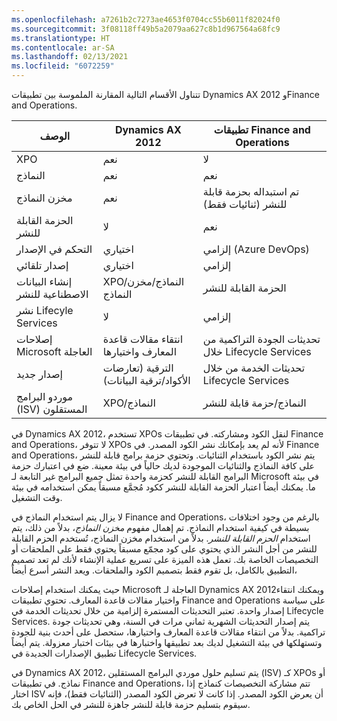 ```yaml
---
ms.openlocfilehash: a7261b2c7273ae4653f0704cc55b6011f82024f0
ms.sourcegitcommit: 3f08118ff49b5a2079aa627c8b1d967564a68fc9
ms.translationtype: HT
ms.contentlocale: ar-SA
ms.lasthandoff: 02/13/2021
ms.locfileid: "6072259"
---
```

تتناول الأقسام التالية المقارنة الملموسة بين تطبيقات Dynamics AX 2012 وFinance and Operations.  
 
|     الوصف                   |     Dynamics AX 2012                                   |     تطبيقات Finance and Operations                        |
|-----------------------------------|----------------------------------------------|---------------------------------------------------------|
|     XPO                           |     نعم                                      |     لا                                                  |
|     النماذج                        |     نعم                                      |     نعم                                                 |
|     مخزن النماذج                   |     نعم                                      |     تم استبداله بحزمة قابلة للنشر (ثنائيات فقط)    |
|     الحزمة القابلة للنشر            |     لا                                       |     نعم                                                 |
|     التحكم في الإصدار               |     اختياري                                 |     إلزامي (Azure DevOps)                                  |
|     إصدار تلقائي               |     اختياري                                 |     إلزامي                                           |
|     إنشاء البيانات الاصطناعية للنشر    |     XPO/النماذج/مخزن النماذج                   |     الحزمة القابلة للنشر                                  |
|     نشر Lifecyle Services                |     لا                                       |     إلزامي                                           |
|     إصلاحات Microsoft العاجلة            |     انتقاء مقالات قاعدة المعارف واختيارها                        |     تحديثات الجودة التراكمية من خلال Lifecycle Services                  |
|     إصدار جديد                   |     الترقية (تعارضات الأكواد/ترقية البيانات)    |     تحديثات الخدمة من خلال Lifecycle Services                             |
|     ‏‫‏‫موردو البرامج المستقلون (ISV)                          |     XPO/النماذج                               |     النماذج/حزمة قابلة للنشر                           |


في Dynamics AX 2012، تستخدم XPOs لنقل الكود ومشاركته. في تطبيقات Finance and Operations، لا تتوفر XPOs لأنه لم يعد بإمكانك نشر الكود المصدر. في Finance and Operations، يتم نشر الكود باستخدام الثنائيات. وتحتوي حزمة برامج قابلة للنشر على كافة النماذج والثنائيات الموجودة لديك حالياً في بيئة معينة. ضع في اعتبارك حزمة البرامج القابلة للنشر كحزمة واحدة تمثل جميع البرامج غير التابعة لـ Microsoft في بيئة ما. يمكنك أيضاً اعتبار الحزمة القابلة للنشر ككود مُجمَّع مسبقاً يمكن استخدامه في بيئة وقت التشغيل. 

لا يزال يتم استخدام النماذج في Finance and Operations، بالرغم من وجود اختلافات بسيطة في كيفية استخدام النماذج. تم إهمال مفهوم *مخزن النماذج*، بدلاً من ذلك، يتم استخدام *الحزم القابلة للنشر*. بدلاً من استخدام مخزن النماذج، تُستخدم الحزم القابلة للنشر من أجل النشر الذي يحتوي على كود مجمّع مسبقاً يحتوي فقط على الملحقات أو التخصيصات الخاصة بك. تعمل هذه الميزة على تسريع عملية الإنشاء لأنك لم تعد تصميم التطبيق بالكامل، بل تقوم فقط بتصميم الكود والملحقات. ويعد النشر أسرع أيضاً، 
 
حيث يمكنك استخدام إصلاحات Microsoft العاجلة لـ Dynamics AX 2012ويمكنك انتقاء واختيار مقالات قاعدة المعارف. تحتوي تطبيقات Finance and Operations على سياسة إصدار واحدة. تعتبر التحديثات المستمرة إلزامية من خلال تحديثات الخدمة في Lifecycle Services. يتم إصدار التحديثات الشهرية ثماني مرات في السنة، وهي تحديثات جودة تراكمية. بدلاً من انتقاء مقالات قاعدة المعارف واختيارها، ستحصل على أحدث بنية للجودة وتستهلكها في بيئة التشغيل لديك بعد تطبيقها واختبارها في بيئات اختبار معزولة. يتم أيضاً تطبيق الإصدارات الجديدة في Lifecycle Services.

في Dynamics AX 2012، يتم تسليم حلول موردي البرامج المستقلين (ISV) كـ XPOs أو نماذج. في تطبيقات Finance and Operations، تتم مشاركة التخصيصات كنماذج إذا اختار ISV أن يعرض الكود المصدر. إذا كانت لا تعرض الكود المصدر (الثنائيات فقط)، فإنه سيقوم بتسليم حزمة قابلة للنشر جاهزة للنشر في الحل الخاص بك. 

